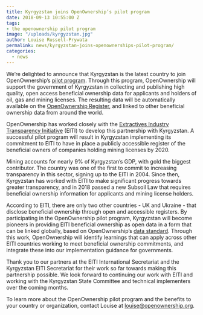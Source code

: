 ```yaml
---
title: Kyrgyzstan joins OpenOwnership’s pilot program
date: 2018-09-13 10:55:00 Z
tags:
- the openownership pilot program
image: "/uploads/kyrgyzstan.jpg"
author: Louise Russell-Prywata
permalink: news/kyrgyzstan-joins-openownerships-pilot-program/
categories:
  - news
---
```


We’re delighted to announce that Kyrgyzstan is the latest country to join OpenOwnership’s [pilot program](https://openownership.org/the-openownership-pilot-program/). Through this program, OpenOwnership will support the government of Kyrgyzstan in collecting and publishing high quality, open access beneficial ownership data for applicants and holders of oil, gas and mining licenses. The resulting data will be automatically available on the [OpenOwnership Register](https://register.openownership.org/), and linked to other beneficial ownership data from around the world.

OpenOwnership has worked closely with the [Extractives Industry Transparency Initiative](https://eiti.org/) (EITI) to develop this partnership with Kyrgyzstan. A successful pilot program will result in Kyrgyzstan implementing its commitment to EITI to have in place a publicly accessible register of the beneficial owners of companies holding mining licenses by 2020.

Mining accounts for nearly 9% of Kyrgyzstan’s GDP, with gold the biggest contributor. The country was one of the first to commit to increasing transparency in this sector, signing up to the EITI in 2004. Since then, Kyrgyzstan has worked with EITI to make significant progress towards greater transparency, and in 2018 passed a new Subsoil Law that requires beneficial ownership information for applicants and mining license holders.

According to EITI, there are only two other countries - UK and Ukraine - that disclose beneficial ownership through open and accessible registers. By participating in the OpenOwnership pilot program, Kyrgyzstan will become pioneers in providing EITI beneficial ownership as open data in a form that can be linked globally, based on OpenOwnership’s [data standard](http://openownership.org/news/coming-soon-a-beneficial-ownership-data-standard/). Through this work, OpenOwnership will identify learnings that can apply across other EITI countries working to meet beneficial ownership commitments, and integrate these into our implementation guidance for governments.

Thank you to our partners at the EITI International Secretariat and the Kyrgyzstan EITI Secretariat for their work so far towards making this partnership possible. We look forward to continuing our work with EITI and working with the Kyrgyzstan State Committee and technical implementers over the coming months.

To learn more about the OpenOwnership pilot program and the benefits to your country or organization, contact Louise at [louise@openownership.org](mailto:louise@openownership.org).
